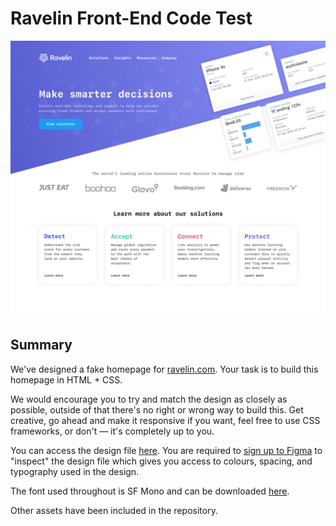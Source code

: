 # Ravelin Front-End Code Test

![mock](https://github.com/unravelin/fe-code-test/blob/master/mock.png?raw=true)

## Summary

We've designed a fake homepage for [ravelin.com](https://www.ravelin.com/). Your task is to build this homepage in HTML + CSS.

We would encourage you to try and match the design as closely as possible, outside of that there's no right or wrong way to build this. Get creative, go ahead and make it responsive if you want, feel free to use CSS frameworks, or don't — it's completely up to you.

You can access the design file [here](https://www.figma.com/file/suFt9XnKDnSKWe2VfGfIAx/Ravelin-Website-Code-Test?node-id=0%3A1). You are required to [sign up to Figma](https://www.figma.com/signup) to "inspect" the design file which gives you access to colours, spacing, and typography used in the design.

The font used throughout is SF Mono and can be downloaded [here](https://developer.apple.com/fonts/).

Other assets have been included in the repository.
